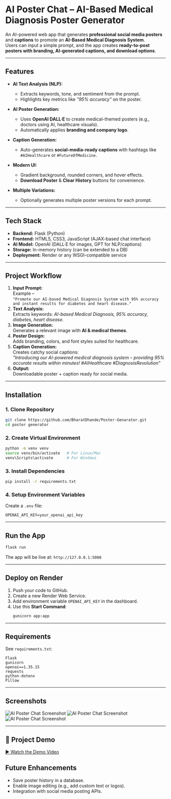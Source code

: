 
# **AI Poster Chat – AI-Based Medical Diagnosis Poster Generator**

An AI-powered web app that generates **professional social media posters** and **captions** to promote an **AI-Based Medical Diagnosis System**.  
Users can input a simple prompt, and the app creates **ready-to-post posters with branding, AI-generated captions, and download options**.

---

## **Features**
- **AI Text Analysis (NLP):**
  - Extracts keywords, tone, and sentiment from the prompt.
  - Highlights key metrics like *"95% accuracy"* on the poster.
  
- **AI Poster Generation:**
  - Uses **OpenAI DALL·E** to create medical-themed posters (e.g., doctors using AI, healthcare visuals).
  - Automatically applies **branding and company logo**.

- **Caption Generation:**
  - Auto-generates **social-media-ready captions** with hashtags like `#AIHealthcare` or `#FutureOfMedicine`.

- **Modern UI:**
  - Gradient background, rounded corners, and hover effects.
  - **Download Poster** & **Clear History** buttons for convenience.

- **Multiple Variations:**
  - Optionally generates multiple poster versions for each prompt.

---

## **Tech Stack**
- **Backend:** Flask (Python)
- **Frontend:** HTML5, CSS3, JavaScript (AJAX-based chat interface)
- **AI Model:** OpenAI (DALL·E for images, GPT for NLP/captions)
- **Storage:** In-memory history (can be extended to a DB)
- **Deployment:** Render or any WSGI-compatible service

---

## **Project Workflow**
1. **Input Prompt:**  
   Example –  
   `"Promote our AI-based Medical Diagnosis System with 95% accuracy and instant results for diabetes and heart disease."`
2. **Text Analysis:**  
   Extracts keywords: *AI-based Medical Diagnosis, 95% accuracy, diabetes, heart disease.*
3. **Image Generation:**  
   Generates a relevant image with **AI & medical themes**.
4. **Poster Design:**  
   Adds branding, colors, and font styles suited for healthcare.
5. **Caption Generation:**  
   Creates catchy social captions:  
   *"Introducing our AI-powered medical diagnosis system – providing 95% accurate results within minutes! #AIHealthcare #DiagnosisRevolution"*
6. **Output:**  
   Downloadable poster + caption ready for social media.

---

## **Installation**

### **1. Clone Repository**
```bash
git clone https://github.com/BharatDhande/Poster-Genarator.git
cd poster generator
```

### **2. Create Virtual Environment**
```bash
python -m venv venv
source venv/bin/activate   # For Linux/Mac
venv\Scripts\activate      # For Windows
```

### **3. Install Dependencies**
```bash
pip install -r requirements.txt
```

### **4. Setup Environment Variables**
Create a `.env` file:
```
OPENAI_API_KEY=your_openai_api_key
```

---

## **Run the App**
```bash
flask run
```
The app will be live at: `http://127.0.0.1:5000`

---

## **Deploy on Render**
1. Push your code to GitHub.
2. Create a new Render Web Service.
3. Add environment variable `OPENAI_API_KEY` in the dashboard.
4. Use this **Start Command**:
   ```bash
   gunicorn app:app
   ```

---

## **Requirements**
See `requirements.txt`:
```
Flask
gunicorn
openai==1.35.15
requests
python-dotenv
Pillow
```

---

## **Screenshots**
![AI Poster Chat Screenshot](static/ss1.png)
![AI Poster Chat Screenshot](static/ss2.png)
![AI Poster Chat Screenshot](static/ss3.png)


---

## 🎥 Project Demo
[▶ Watch the Demo Video](demo.mp4)




## **Future Enhancements**
- Save poster history in a database.
- Enable image editing (e.g., add custom text or logos).
- Integration with social media posting APIs.
